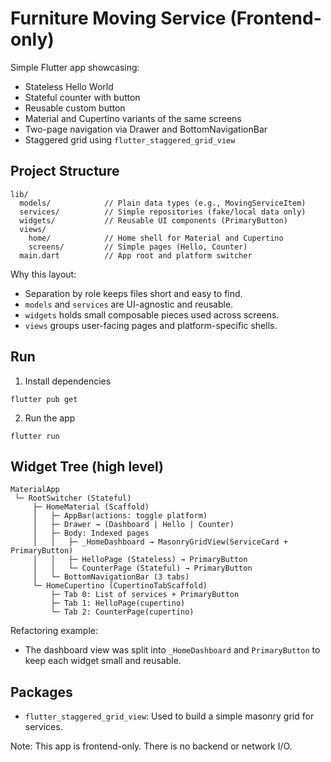 # Furniture Moving Service (Frontend-only)

Simple Flutter app showcasing:
- Stateless Hello World
- Stateful counter with button
- Reusable custom button
- Material and Cupertino variants of the same screens
- Two-page navigation via Drawer and BottomNavigationBar
- Staggered grid using `flutter_staggered_grid_view`

## Project Structure

```
lib/
  models/            // Plain data types (e.g., MovingServiceItem)
  services/          // Simple repositories (fake/local data only)
  widgets/           // Reusable UI components (PrimaryButton)
  views/
    home/            // Home shell for Material and Cupertino
    screens/         // Simple pages (Hello, Counter)
  main.dart          // App root and platform switcher
```

Why this layout:
- Separation by role keeps files short and easy to find.
- `models` and `services` are UI-agnostic and reusable.
- `widgets` holds small composable pieces used across screens.
- `views` groups user-facing pages and platform-specific shells.

## Run

1) Install dependencies
```
flutter pub get
```
2) Run the app
```
flutter run
```

## Widget Tree (high level)

```
MaterialApp
 └─ RootSwitcher (Stateful)
     ├─ HomeMaterial (Scaffold)
     │   ├─ AppBar(actions: toggle platform)
     │   ├─ Drawer → (Dashboard | Hello | Counter)
     │   ├─ Body: Indexed pages
     │   │   ├─ _HomeDashboard → MasonryGridView(ServiceCard + PrimaryButton)
     │   │   ├─ HelloPage (Stateless) → PrimaryButton
     │   │   └─ CounterPage (Stateful) → PrimaryButton
     │   └─ BottomNavigationBar (3 tabs)
     └─ HomeCupertino (CupertinoTabScaffold)
         ├─ Tab 0: List of services + PrimaryButton
         ├─ Tab 1: HelloPage(cupertino)
         └─ Tab 2: CounterPage(cupertino)
```

Refactoring example:
- The dashboard view was split into `_HomeDashboard` and `PrimaryButton` to keep each widget small and reusable.

## Packages

- `flutter_staggered_grid_view`: Used to build a simple masonry grid for services.

Note: This app is frontend-only. There is no backend or network I/O.
